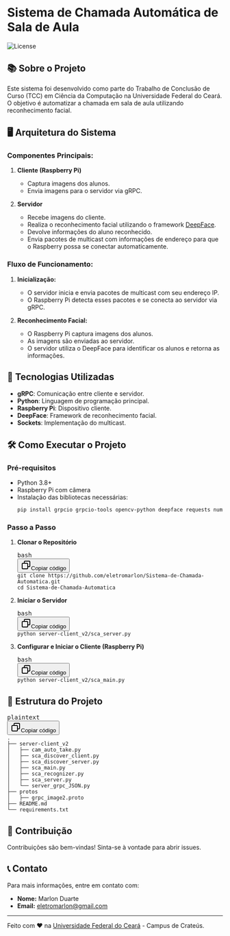 # Sistema de Chamada Automática de Sala de Aula

![License](https://img.shields.io/badge/license-MIT-blue.svg)

## 📚 Sobre o Projeto

Este sistema foi desenvolvido como parte do Trabalho de Conclusão de Curso (TCC) em Ciência da Computação na Universidade Federal do Ceará. O objetivo é automatizar a chamada em sala de aula utilizando reconhecimento facial.

## 🖥️ Arquitetura do Sistema

### Componentes Principais:

1. **Cliente (Raspberry Pi)**

   - Captura imagens dos alunos.
   - Envia imagens para o servidor via gRPC.
2. **Servidor**

   - Recebe imagens do cliente.
   - Realiza o reconhecimento facial utilizando o framework [DeepFace](https://github.com/serengil/deepface).
   - Devolve informações do aluno reconhecido.
   - Envia pacotes de multicast com informações de endereço para que o Raspberry possa se conectar automaticamente.

### Fluxo de Funcionamento:

1. **Inicialização:**

   - O servidor inicia e envia pacotes de multicast com seu endereço IP.
   - O Raspberry Pi detecta esses pacotes e se conecta ao servidor via gRPC.
2. **Reconhecimento Facial:**

   - O Raspberry Pi captura imagens dos alunos.
   - As imagens são enviadas ao servidor.
   - O servidor utiliza o DeepFace para identificar os alunos e retorna as informações.

## 🚀 Tecnologias Utilizadas

- **gRPC**: Comunicação entre cliente e servidor.
- **Python**: Linguagem de programação principal.
- **Raspberry Pi**: Dispositivo cliente.
- **DeepFace**: Framework de reconhecimento facial.
- **Sockets**: Implementação do multicast.

## 🛠️ Como Executar o Projeto

### Pré-requisitos

- Python 3.8+
- Raspberry Pi com câmera
- Instalação das bibliotecas necessárias:
  ```bash
  pip install grpcio grpcio-tools opencv-python deepface requests numpy pandas gdown tqdm Pillow opencv-python tensorflow keras Flask mtcnn retina-face fire gunicorn
  ```


### Passo a Passo

1. **Clonar o Repositório**
   <pre><div class="dark bg-gray-950 rounded-md border-[0.5px] border-token-border-medium"><div class="flex items-center relative text-token-text-secondary bg-token-main-surface-secondary px-4 py-2 text-xs font-sans justify-between rounded-t-md"><span>bash</span><div class="flex items-center"><span class="" data-state="closed"><button class="flex gap-1 items-center"><svg xmlns="http://www.w3.org/2000/svg" width="24" height="24" fill="none" viewBox="0 0 24 24" class="icon-sm"><path fill="currentColor" fill-rule="evenodd" d="M7 5a3 3 0 0 1 3-3h9a3 3 0 0 1 3 3v9a3 3 0 0 1-3 3h-2v2a3 3 0 0 1-3 3H5a3 3 0 0 1-3-3v-9a3 3 0 0 1 3-3h2zm2 2h5a3 3 0 0 1 3 3v5h2a1 1 0 0 0 1-1V5a1 1 0 0 0-1-1h-9a1 1 0 0 0-1 1zM5 9a1 1 0 0 0-1 1v9a1 1 0 0 0 1 1h9a1 1 0 0 0 1-1v-9a1 1 0 0 0-1-1z" clip-rule="evenodd"></path></svg>Copiar código</button></span></div></div><div class="overflow-y-auto p-4 text-left undefined" dir="ltr"><code class="!whitespace-pre hljs language-bash">git clone https://github.com/eletromarlon/Sistema-de-Chamada-Automatica.git
   cd Sistema-de-Chamada-Automatica
   </code></div></div></pre>
2. **Iniciar o Servidor**
   <pre><div class="dark bg-gray-950 rounded-md border-[0.5px] border-token-border-medium"><div class="flex items-center relative text-token-text-secondary bg-token-main-surface-secondary px-4 py-2 text-xs font-sans justify-between rounded-t-md"><span>bash</span><div class="flex items-center"><span class="" data-state="closed"><button class="flex gap-1 items-center"><svg xmlns="http://www.w3.org/2000/svg" width="24" height="24" fill="none" viewBox="0 0 24 24" class="icon-sm"><path fill="currentColor" fill-rule="evenodd" d="M7 5a3 3 0 0 1 3-3h9a3 3 0 0 1 3 3v9a3 3 0 0 1-3 3h-2v2a3 3 0 0 1-3 3H5a3 3 0 0 1-3-3v-9a3 3 0 0 1 3-3h2zm2 2h5a3 3 0 0 1 3 3v5h2a1 1 0 0 0 1-1V5a1 1 0 0 0-1-1h-9a1 1 0 0 0-1 1zM5 9a1 1 0 0 0-1 1v9a1 1 0 0 0 1 1h9a1 1 0 0 0 1-1v-9a1 1 0 0 0-1-1z" clip-rule="evenodd"></path></svg>Copiar código</button></span></div></div><div class="overflow-y-auto p-4 text-left undefined" dir="ltr"><code class="!whitespace-pre hljs language-bash">python server-client_v2/sca_server.py
   </code></div></div></pre>
3. **Configurar e Iniciar o Cliente (Raspberry Pi)**
   <pre><div class="dark bg-gray-950 rounded-md border-[0.5px] border-token-border-medium"><div class="flex items-center relative text-token-text-secondary bg-token-main-surface-secondary px-4 py-2 text-xs font-sans justify-between rounded-t-md"><span>bash</span><div class="flex items-center"><span class="" data-state="closed"><button class="flex gap-1 items-center"><svg xmlns="http://www.w3.org/2000/svg" width="24" height="24" fill="none" viewBox="0 0 24 24" class="icon-sm"><path fill="currentColor" fill-rule="evenodd" d="M7 5a3 3 0 0 1 3-3h9a3 3 0 0 1 3 3v9a3 3 0 0 1-3 3h-2v2a3 3 0 0 1-3 3H5a3 3 0 0 1-3-3v-9a3 3 0 0 1 3-3h2zm2 2h5a3 3 0 0 1 3 3v5h2a1 1 0 0 0 1-1V5a1 1 0 0 0-1-1h-9a1 1 0 0 0-1 1zM5 9a1 1 0 0 0-1 1v9a1 1 0 0 0 1 1h9a1 1 0 0 0 1-1v-9a1 1 0 0 0-1-1z" clip-rule="evenodd"></path></svg>Copiar código</button></span></div></div><div class="overflow-y-auto p-4 text-left undefined" dir="ltr"><code class="!whitespace-pre hljs language-bash">python server-client_v2/sca_main.py
   </code></div></div></pre>

## 📄 Estrutura do Projeto

<pre><div class="dark bg-gray-950 rounded-md border-[0.5px] border-token-border-medium"><div class="flex items-center relative text-token-text-secondary bg-token-main-surface-secondary px-4 py-2 text-xs font-sans justify-between rounded-t-md"><span>plaintext</span><div class="flex items-center"><span class="" data-state="closed"><button class="flex gap-1 items-center"><svg xmlns="http://www.w3.org/2000/svg" width="24" height="24" fill="none" viewBox="0 0 24 24" class="icon-sm"><path fill="currentColor" fill-rule="evenodd" d="M7 5a3 3 0 0 1 3-3h9a3 3 0 0 1 3 3v9a3 3 0 0 1-3 3h-2v2a3 3 0 0 1-3 3H5a3 3 0 0 1-3-3v-9a3 3 0 0 1 3-3h2zm2 2h5a3 3 0 0 1 3 3v5h2a1 1 0 0 0 1-1V5a1 1 0 0 0-1-1h-9a1 1 0 0 0-1 1zM5 9a1 1 0 0 0-1 1v9a1 1 0 0 0 1 1h9a1 1 0 0 0 1-1v-9a1 1 0 0 0-1-1z" clip-rule="evenodd"></path></svg>Copiar código</button></span></div></div><div class="overflow-y-auto p-4 text-left undefined" dir="ltr"><code class="!whitespace-pre hljs language-plaintext">.
├── server-client_v2
│   ├── cam_auto_take.py
│   ├── sca_discover_client.py
│   ├── sca_discover_server.py
│   ├── sca_main.py
│   ├── sca_recognizer.py
│   ├── sca_server.py
│   └── server_grpc_JSON.py
├── protos
│   ├── grpc_image2.proto
├── README.md
└── requirements.txt
</code></div></div></pre>

## 🤝 Contribuição

Contribuições são bem-vindas! Sinta-se à vontade para abrir issues.

## 📞 Contato

Para mais informações, entre em contato com:

* **Nome:** Marlon Duarte
* **Email:** [eletromarlon@gmail.com](mail.google.com)

---

Feito com ❤️ na [Universidade Federal do Ceará](http://www.ufc.br/) - Campus de Crateús.
